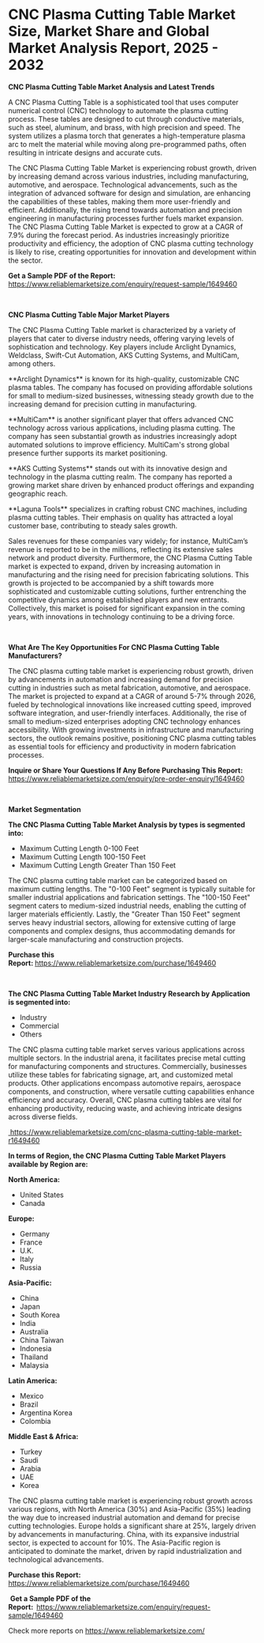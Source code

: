 <p><h1>CNC Plasma Cutting Table Market Size, Market Share and Global Market Analysis Report, 2025 - 2032</h1></p><p><strong>CNC Plasma Cutting Table Market Analysis and Latest Trends</strong></p>
<p><p>A CNC Plasma Cutting Table is a sophisticated tool that uses computer numerical control (CNC) technology to automate the plasma cutting process. These tables are designed to cut through conductive materials, such as steel, aluminum, and brass, with high precision and speed. The system utilizes a plasma torch that generates a high-temperature plasma arc to melt the material while moving along pre-programmed paths, often resulting in intricate designs and accurate cuts.</p><p>The CNC Plasma Cutting Table Market is experiencing robust growth, driven by increasing demand across various industries, including manufacturing, automotive, and aerospace. Technological advancements, such as the integration of advanced software for design and simulation, are enhancing the capabilities of these tables, making them more user-friendly and efficient. Additionally, the rising trend towards automation and precision engineering in manufacturing processes further fuels market expansion. The CNC Plasma Cutting Table Market is expected to grow at a CAGR of 7.9% during the forecast period. As industries increasingly prioritize productivity and efficiency, the adoption of CNC plasma cutting technology is likely to rise, creating opportunities for innovation and development within the sector.</p></p>
<p><strong>Get a Sample PDF of the Report:&nbsp;</strong> <a href="https://www.reliablemarketsize.com/enquiry/request-sample/1649460?utm_campaign=2444&utm_medium=2&utm_source=Github&utm_content=ia&utm_term=09042025&utm_id=cnc-plasma-cutting-table">https://www.reliablemarketsize.com/enquiry/request-sample/1649460</a></p>
<p>&nbsp;</p>
<p><strong>CNC Plasma Cutting Table Major Market Players</strong></p>
<p><p>The CNC Plasma Cutting Table market is characterized by a variety of players that cater to diverse industry needs, offering varying levels of sophistication and technology. Key players include Arclight Dynamics, Weldclass, Swift-Cut Automation, AKS Cutting Systems, and MultiCam, among others.</p><p>**Arclight Dynamics** is known for its high-quality, customizable CNC plasma tables. The company has focused on providing affordable solutions for small to medium-sized businesses, witnessing steady growth due to the increasing demand for precision cutting in manufacturing.</p><p>**MultiCam** is another significant player that offers advanced CNC technology across various applications, including plasma cutting. The company has seen substantial growth as industries increasingly adopt automated solutions to improve efficiency. MultiCam's strong global presence further supports its market positioning.</p><p>**AKS Cutting Systems** stands out with its innovative design and technology in the plasma cutting realm. The company has reported a growing market share driven by enhanced product offerings and expanding geographic reach. </p><p>**Laguna Tools** specializes in crafting robust CNC machines, including plasma cutting tables. Their emphasis on quality has attracted a loyal customer base, contributing to steady sales growth.</p><p>Sales revenues for these companies vary widely; for instance, MultiCam’s revenue is reported to be in the millions, reflecting its extensive sales network and product diversity. Furthermore, the CNC Plasma Cutting Table market is expected to expand, driven by increasing automation in manufacturing and the rising need for precision fabricating solutions. This growth is projected to be accompanied by a shift towards more sophisticated and customizable cutting solutions, further entrenching the competitive dynamics among established players and new entrants. Collectively, this market is poised for significant expansion in the coming years, with innovations in technology continuing to be a driving force.</p></p>
<p>&nbsp;</p>
<p><strong>What Are The Key Opportunities For CNC Plasma Cutting Table Manufacturers?</strong></p>
<p><p>The CNC plasma cutting table market is experiencing robust growth, driven by advancements in automation and increasing demand for precision cutting in industries such as metal fabrication, automotive, and aerospace. The market is projected to expand at a CAGR of around 5-7% through 2026, fueled by technological innovations like increased cutting speed, improved software integration, and user-friendly interfaces. Additionally, the rise of small to medium-sized enterprises adopting CNC technology enhances accessibility. With growing investments in infrastructure and manufacturing sectors, the outlook remains positive, positioning CNC plasma cutting tables as essential tools for efficiency and productivity in modern fabrication processes.</p></p>
<p><strong>Inquire or Share Your Questions If Any Before Purchasing This Report:</strong> <a href="https://www.reliablemarketsize.com/enquiry/pre-order-enquiry/1649460?utm_campaign=2444&utm_medium=2&utm_source=Github&utm_content=ia&utm_term=09042025&utm_id=cnc-plasma-cutting-table">https://www.reliablemarketsize.com/enquiry/pre-order-enquiry/1649460</a></p>
<p>&nbsp;</p>
<p><strong>Market Segmentation</strong></p>
<p><strong>The CNC Plasma Cutting Table Market Analysis by types is segmented into:</strong></p>
<p><ul><li>Maximum Cutting Length 0-100 Feet</li><li>Maximum Cutting Length 100-150 Feet</li><li>Maximum Cutting Length Greater Than 150 Feet</li></ul></p>
<p><p>The CNC plasma cutting table market can be categorized based on maximum cutting lengths. The "0-100 Feet" segment is typically suitable for smaller industrial applications and fabrication settings. The "100-150 Feet" segment caters to medium-sized industrial needs, enabling the cutting of larger materials efficiently. Lastly, the "Greater Than 150 Feet" segment serves heavy industrial sectors, allowing for extensive cutting of large components and complex designs, thus accommodating demands for larger-scale manufacturing and construction projects.</p></p>
<p><strong>Purchase this Report:&nbsp;</strong><a href="https://www.reliablemarketsize.com/purchase/1649460?utm_campaign=2444&utm_medium=2&utm_source=Github&utm_content=ia&utm_term=09042025&utm_id=cnc-plasma-cutting-table">https://www.reliablemarketsize.com/purchase/1649460</a></p>
<p>&nbsp;</p>
<p><strong>The CNC Plasma Cutting Table Market Industry Research by Application is segmented into:</strong></p>
<p><ul><li>Industry</li><li>Commercial</li><li>Others</li></ul></p>
<p><p>The CNC plasma cutting table market serves various applications across multiple sectors. In the industrial arena, it facilitates precise metal cutting for manufacturing components and structures. Commercially, businesses utilize these tables for fabricating signage, art, and customized metal products. Other applications encompass automotive repairs, aerospace components, and construction, where versatile cutting capabilities enhance efficiency and accuracy. Overall, CNC plasma cutting tables are vital for enhancing productivity, reducing waste, and achieving intricate designs across diverse fields.</p></p>
<p><a href="https://www.reliablemarketsize.com/cnc-plasma-cutting-table-market-r1649460?utm_campaign=2444&utm_medium=2&utm_source=Github&utm_content=ia&utm_term=09042025&utm_id=cnc-plasma-cutting-table">&nbsp;https://www.reliablemarketsize.com/cnc-plasma-cutting-table-market-r1649460</a></p>
<p><strong>In terms of Region, the CNC Plasma Cutting Table Market Players available by Region are:</strong></p>
<p>
    <p> <strong> North America: </strong>
        <ul>
            <li>United States</li>
            <li>Canada</li>
        </ul>
        </p> 
    <p> <strong> Europe: </strong>
        <ul>
            <li>Germany</li>
            <li>France</li>
            <li>U.K.</li>
            <li>Italy</li>
            <li>Russia</li>
        </ul>
        </p> 
    <p> <strong> Asia-Pacific: </strong>
        <ul>
            <li>China</li>
            <li>Japan</li>
            <li>South Korea</li>
            <li>India</li>
            <li>Australia</li>
            <li>China Taiwan</li>
            <li>Indonesia</li>
            <li>Thailand</li>
            <li>Malaysia</li>
        </ul>
        </p> 
    <p> <strong> Latin America: </strong>
        <ul>
            <li>Mexico</li>
            <li>Brazil</li>
            <li>Argentina Korea</li>
            <li>Colombia</li>
        </ul>
        </p> 
    <p> <strong> Middle East & Africa: </strong>
        <ul>
            <li>Turkey</li>
            <li>Saudi</li>
            <li>Arabia</li>
            <li>UAE</li>
            <li>Korea</li>
        </ul>
    </p>
    </p>
<p><p>The CNC plasma cutting table market is experiencing robust growth across various regions, with North America (30%) and Asia-Pacific (35%) leading the way due to increased industrial automation and demand for precise cutting technologies. Europe holds a significant share at 25%, largely driven by advancements in manufacturing. China, with its expansive industrial sector, is expected to account for 10%. The Asia-Pacific region is anticipated to dominate the market, driven by rapid industrialization and technological advancements.</p></p>
<p><strong>Purchase this Report: </strong><a href="https://www.reliablemarketsize.com/purchase/1649460?utm_campaign=2444&utm_medium=2&utm_source=Github&utm_content=ia&utm_term=09042025&utm_id=cnc-plasma-cutting-table">https://www.reliablemarketsize.com/purchase/1649460</a></p>
<p>&nbsp;<strong>Get a Sample PDF of the Report:&nbsp;&nbsp;</strong><a href="https://www.reliablemarketsize.com/enquiry/request-sample/1649460?utm_campaign=2444&utm_medium=2&utm_source=Github&utm_content=ia&utm_term=09042025&utm_id=cnc-plasma-cutting-table">https://www.reliablemarketsize.com/enquiry/request-sample/1649460</a></p>
<p><strong></strong></p>
<p>Check more reports on <a href="https://www.reliablemarketsize.com/?utm_campaign=2444&utm_medium=2&utm_source=Github&utm_content=ia&utm_term=09042025&utm_id=cnc-plasma-cutting-table">https://www.reliablemarketsize.com/</a></p>